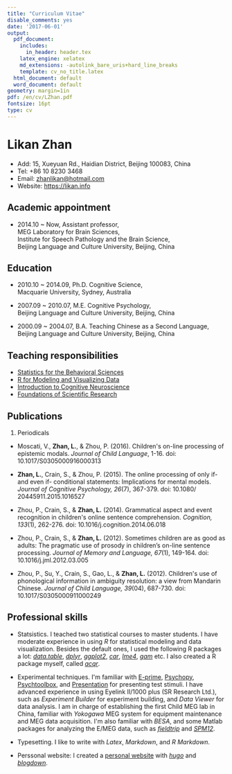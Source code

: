 ```yaml
---
title: "Curriculum Vitae"
disable_comments: yes
date: '2017-06-01'
output:
  pdf_document:
    includes:
      in_header: header.tex
    latex_engine: xelatex
    md_extensions: -autolink_bare_uris+hard_line_breaks
    template: cv_no_title.latex
  html_document: default
  word_document: default
geometry: margin=1in
pdf: /en/cv/LZhan.pdf
fontsize: 16pt
type: cv
---
```


# Likan Zhan

- Add: 15, Xueyuan Rd., Haidian District, Beijing 100083, China
- Tel:  +86 10 8230 3468
- Email: zhanlikan@hotmail.com
- Website: <https://likan.info>

## Academic appointment

- 2014.10 ~ Now, Assistant professor,<br>
  MEG Laboratory for Brain Sciences, <br>
  Institute for Speech Pathology and the Brain Science,<br>
  Beijing Language and Culture University, Beijing, China

## Education

- 2010.10 ~ 2014.09, Ph.D. Cognitive Science, <br>
  Macquarie University, Sydney, Australia

- 2007.09 ~ 2010.07, M.E. Cognitive Psychology, <br>
  Beijing Language and Culture University, Beijing, China

- 2000.09 ~ 2004.07, B.A. Teaching Chinese as a Second Language, <br>
  Beijing Language and Culture University, Beijing, China


## Teaching responsibilities

- [Statistics for the Behavioral Sciences](/en/teach/stat_behav_sci/)
- [R for Modeling and Visualizing Data](/en/teach/model_vis_data/)
- [Introduction to Cognitive Neuroscience](/en/teach/cogn_neurosci/)
- [Foundations of Scientific Research](/en/teach/found_sci_res/)

## Publications

1. Periodicals

- Moscati, V., **Zhan, L.**, & Zhou, P. (2016). Children's on-line processing of epistemic modals. *Journal of Child Language*, 1-16. doi: 10.1017/S0305000916000313 <a href="https://publications.likan.info/JChildLang2016.pdf" class="fa fa-file-pdf-o" title = "Full Text"></a>

- **Zhan, L.**, Crain, S., & Zhou, P. (2015). The online processing of only if- and even if- conditional statements: Implications for mental models. *Journal of Cognitive Psychology, 26*(7), 367-379. doi: 10.1080/ 20445911.2015.1016527 <a href = "https://publications.likan.info/JCognPsychol2015.pdf" class="fa fa-file-pdf-o" title = "Full Text"></a>

- Zhou, P., Crain, S., & **Zhan, L.** (2014). Grammatical aspect and event recognition in children's online sentence comprehension. *Cognition, 133*(1), 262-276. doi: 10.1016/j.cognition.2014.06.018 <a href = "http://publications.likan.info/Cognition2014.pdf" class="fa fa-file-pdf-o" title = "Full Text"></a> <br>
- Zhou, P., Crain, S., & **Zhan, L.** (2012). Sometimes children are as good as adults: The pragmatic use of prosody in children’s on-line sentence processing. *Journal of Memory and Language, 67*(1), 149-164. doi: 10.1016/j.jml.2012.03.005 <a href = "https://publications.likan.info/JMemLang2012.pdf" class="fa fa-file-pdf-o" title = "Full Text"></a>

- Zhou, P., Su, Y., Crain, S., Gao, L., & **Zhan, L.** (2012). Children's use of phonological information in ambiguity resolution: a view from Mandarin Chinese. *Journal of Child Language, 39*(04), 687-730. doi: 10.1017/S0305000911000249 <a href = "https://publications.likan.info/JChildLang2012.pdf" class="fa fa-file-pdf-o" title = "Full Text"></a>

## Professional skills

- Statsistics. I teached two statistical courses to master students. I have moderate experience in using *R* for statistical modeling and data visualization. Besides the default ones, I used the following R packages a lot: [*data.table*](http://r-datatable.com), [*dplyr*](http://dplyr.tidyverse.org), [*ggplot2*](http://ggplot2.tidyverse.org), [*car*](https://cran.r-project.org/web/packages/car/index.html), [*lme4*](https://github.com/lme4/lme4), [*gam*](https://cran.r-project.org/web/packages/gam/index.html) etc. I also created a R package myself, called [*acqr*](https://github.com/likanzhan/acqr).

- Experimental techniques. I'm familiar with [E-prime](https://www.pstnet.com/eprime.cfm), [Psychopy](http://www.psychopy.org), [Psychtoolbox](http://psychtoolbox.org), and [Presentation](https://www.neurobs.com/presentation) for presenting test stimuli. I have advanced experience in using Eyelink II/1000 plus (SR Research Ltd.), such as *Experiment Builder* for experiment building, and *Data Viewer* for data analysis. I am in charge of establishing the first Child MEG lab in China, familiar with *Yokogawa* MEG system for equipment maintenance and MEG data acquisition. I'm also familiar with *BESA*, and some Matlab packages for analyzing the E/MEG data, such as [*fieldtrip*](http://www.fieldtriptoolbox.org) and [*SPM12*](https://github.com/neurodebian/spm12).

- Typesetting. I like to write with *Latex*, *Markdown*, and *R Markdown*.

- Perssonal website: I created a [personal website](https://likan.info) with [*hugo*](https://gohugo.io) and [*blogdown*](https://github.com/rstudio/blogdown).


